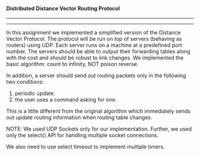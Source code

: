 #### Distributed Distance Vector Routing Protocol
__________________________
__________________________

<paragraph> In this assignment we implemented a simplified version of the Distance Vector
Protocol. The protocol will be run on top of servers (behaving as routers) using UDP.
Each server runs on a machine at a predefined
port number. The servers should be
able to output their forwarding tables along with the cost and should be robust to link
changes. We implemented the basic algorithm: count to infinity, NOT poison
reverse.


In addition, a server should send out routing packets only in the following two conditions: 

1. periodic update.
2. the user uses a command asking for one.

This is a little different from the original algorithm which immediately sends out update routing information when routing table changes.

NOTE: We  used UDP Sockets only for our implementation. Further, we used only the select() API for handling multiple socket connections.

We also  need to use select timeout to implement multiple timers. 
